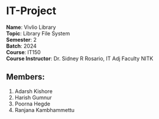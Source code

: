 # IT-Project

**Name**: Vivlio Library  
**Topic**: Library File System  
**Semester**: 2  
**Batch**: 2024  
**Course**: IT150  
**Course Instructor**: Dr. Sidney R Rosario, IT Adj Faculty NITK  

## Members:
1. Adarsh Kishore
2. Harish Gumnur
3. Poorna Hegde
4. Ranjana Kambhammettu
